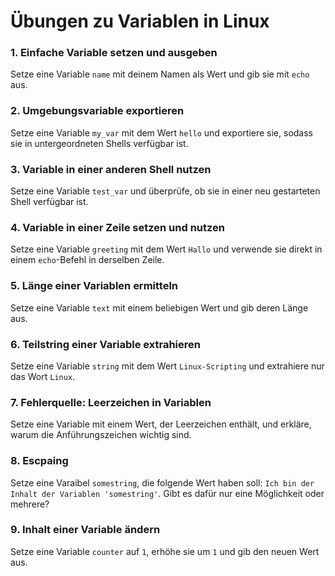 # Übungen zu Variablen in Linux

### 1. Einfache Variable setzen und ausgeben
Setze eine Variable `name` mit deinem Namen als Wert und gib sie mit `echo` aus.

### 2. Umgebungsvariable exportieren
Setze eine Variable `my_var` mit dem Wert `hello` und exportiere sie, sodass sie in untergeordneten Shells verfügbar ist.

### 3. Variable in einer anderen Shell nutzen
Setze eine Variable `test_var` und überprüfe, ob sie in einer neu gestarteten Shell verfügbar ist.

### 4. Variable in einer Zeile setzen und nutzen
Setze eine Variable `greeting` mit dem Wert `Hallo` und verwende sie direkt in einem `echo`-Befehl in derselben Zeile.

### 5. Länge einer Variablen ermitteln
Setze eine Variable `text` mit einem beliebigen Wert und gib deren Länge aus.

### 6. Teilstring einer Variable extrahieren
Setze eine Variable `string` mit dem Wert `Linux-Scripting` und extrahiere nur das Wort `Linux`.

### 7. Fehlerquelle: Leerzeichen in Variablen
Setze eine Variable mit einem Wert, der Leerzeichen enthält, und erkläre, warum die Anführungszeichen wichtig sind.

### 8. Escpaing
Setze eine Varaibel `somestring`, die folgende Wert haben soll: `Ich bin der Inhalt der Variablen 'somestring'`. Gibt es dafür nur eine Möglichkeit oder mehrere?

### 9. Inhalt einer Variable ändern
Setze eine Variable `counter` auf `1`, erhöhe sie um `1` und gib den neuen Wert aus.


